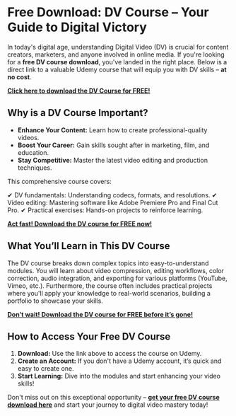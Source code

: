 # Free Download: DV Course – Your Guide to Digital Victory

In today's digital age, understanding Digital Video (DV) is crucial for content creators, marketers, and anyone involved in online media. If you're looking for a **free DV course download**, you've landed in the right place. Below is a direct link to a valuable Udemy course that will equip you with DV skills – **at no cost**.

[**Click here to download the DV Course for FREE!**](https://udemywork.com/dv-course)

## Why is a DV Course Important?

*   **Enhance Your Content:** Learn how to create professional-quality videos.
*   **Boost Your Career:** Gain skills sought after in marketing, film, and education.
*   **Stay Competitive:** Master the latest video editing and production techniques.

This comprehensive course covers:

✔ DV fundamentals: Understanding codecs, formats, and resolutions.
✔ Video editing: Mastering software like Adobe Premiere Pro and Final Cut Pro.
✔ Practical exercises: Hands-on projects to reinforce learning.

[**Act fast! Download the DV course for FREE now!**](https://udemywork.com/dv-course)

## What You’ll Learn in This DV Course

The DV course breaks down complex topics into easy-to-understand modules. You will learn about video compression, editing workflows, color correction, audio integration, and exporting for various platforms (YouTube, Vimeo, etc.). Furthermore, the course often includes practical projects where you'll apply your knowledge to real-world scenarios, building a portfolio to showcase your skills.

[**Don’t wait! Download the DV course for FREE before it’s gone!**](https://udemywork.com/dv-course)

## How to Access Your Free DV Course

1.  **Download:** Use the link above to access the course on Udemy.
2.  **Create an Account:** If you don't have a Udemy account, it’s quick and easy to create one.
3.  **Start Learning:** Dive into the modules and start enhancing your video skills!

Don't miss out on this exceptional opportunity – **[get your free DV course download here](https://udemywork.com/dv-course)** and start your journey to digital video mastery today!
